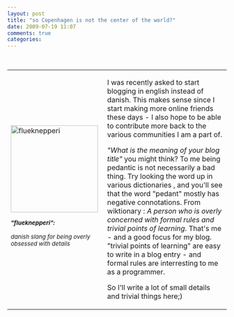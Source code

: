 ```yaml
---
layout: post
title: "so Copenhagen is not the center of the world?"
date: 2009-07-19 11:07
comments: true 
categories: 
---
```

<br />



<table>
<tr>
<td>
<img class="size-full wp-image-532 width=" title="Pedantic action shot" src="http://www.pedant.dk/wp-content/2009/07/flueknepperi.jpg" alt="flueknepperi" width="200" />

<i>
<p><b><small>"flueknepperi":</b>
</p>
<p> danish slang for being overly obsessed with details</smal></i>
</p>
</td>
<td valign="top">
<p>
I was recently asked to start blogging in english instead of danish. This makes sense since I start making more online friends these days - I also hope to be able to contribute more back to the various communities I am a part of.
</p>
<p>
<i>"What is the meaning of your blog title"</i> you might think? To me being pedantic is not necessarily a bad thing. Try looking the word up in various dictionaries , and you'll see that the word "pedant" mostly has negative connotations. From wiktionary : <em>A person who is overly concerned with formal rules and trivial points of learning</em>.  That's me - and a good focus for my blog. "trivial points of learning" are easy to write in a blog entry - and formal rules are interresting to me as a programmer.
</p>

<p>
So I'll write a lot of small details and trivial things here;)
</p>
</td>
</tr>
</table>